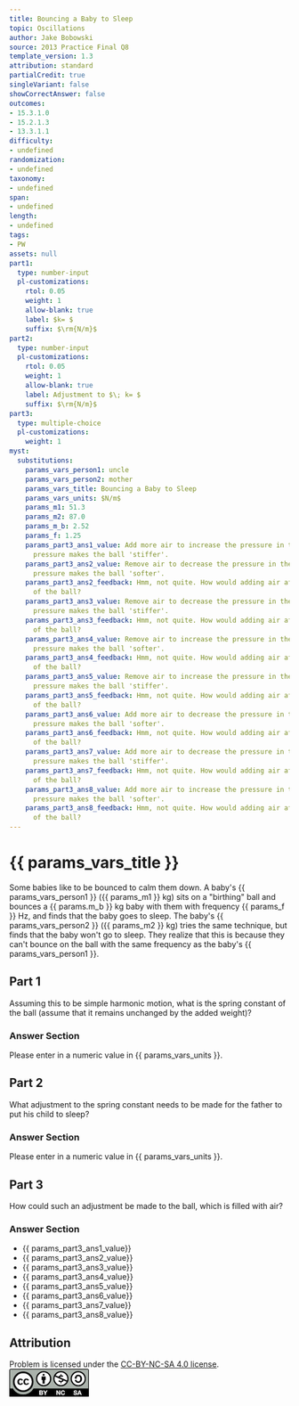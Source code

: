 ```yaml
---
title: Bouncing a Baby to Sleep
topic: Oscillations
author: Jake Bobowski
source: 2013 Practice Final Q8
template_version: 1.3
attribution: standard
partialCredit: true
singleVariant: false
showCorrectAnswer: false
outcomes:
- 15.3.1.0
- 15.2.1.3
- 13.3.1.1
difficulty:
- undefined
randomization:
- undefined
taxonomy:
- undefined
span:
- undefined
length:
- undefined
tags:
- PW
assets: null
part1:
  type: number-input
  pl-customizations:
    rtol: 0.05
    weight: 1
    allow-blank: true
    label: $k= $
    suffix: $\rm{N/m}$
part2:
  type: number-input
  pl-customizations:
    rtol: 0.05
    weight: 1
    allow-blank: true
    label: Adjustment to $\; k= $
    suffix: $\rm{N/m}$
part3:
  type: multiple-choice
  pl-customizations:
    weight: 1
myst:
  substitutions:
    params_vars_person1: uncle
    params_vars_person2: mother
    params_vars_title: Bouncing a Baby to Sleep
    params_vars_units: $N/m$
    params_m1: 51.3
    params_m2: 87.0
    params_m_b: 2.52
    params_f: 1.25
    params_part3_ans1_value: Add more air to increase the pressure in the ball. Increased
      pressure makes the ball 'stiffer'.
    params_part3_ans2_value: Remove air to decrease the pressure in the ball. Decreased
      pressure makes the ball 'softer'.
    params_part3_ans2_feedback: Hmm, not quite. How would adding air affect pressure
      of the ball?
    params_part3_ans3_value: Remove air to decrease the pressure in the ball. Decreased
      pressure makes the ball 'stiffer'.
    params_part3_ans3_feedback: Hmm, not quite. How would adding air affect pressure
      of the ball?
    params_part3_ans4_value: Remove air to increase the pressure in the ball. Increased
      pressure makes the ball 'softer'.
    params_part3_ans4_feedback: Hmm, not quite. How would adding air affect pressure
      of the ball?
    params_part3_ans5_value: Remove air to increase the pressure in the ball. Increased
      pressure makes the ball 'stiffer'.
    params_part3_ans5_feedback: Hmm, not quite. How would adding air affect pressure
      of the ball?
    params_part3_ans6_value: Add more air to decrease the pressure in the ball. Decreased
      pressure makes the ball 'softer'.
    params_part3_ans6_feedback: Hmm, not quite. How would adding air affect pressure
      of the ball?
    params_part3_ans7_value: Add more air to decrease the pressure in the ball. Decreased
      pressure makes the ball 'stiffer'.
    params_part3_ans7_feedback: Hmm, not quite. How would adding air affect pressure
      of the ball?
    params_part3_ans8_value: Add more air to increase the pressure in the ball. Increased
      pressure makes the ball 'softer'.
    params_part3_ans8_feedback: Hmm, not quite. How would adding air affect pressure
      of the ball?
---
```

# {{ params_vars_title }}
Some  babies  like  to  be  bounced  to  calm  them  down.   A  baby's  {{ params_vars_person1 }} ({{ params_m1 }} kg) sits on a "birthing" ball and bounces a {{ params.m_b }} kg baby with them with frequency {{ params_f }} Hz, and finds that the baby goes to sleep.  The baby's {{ params_vars_person2 }} ({{ params_m2 }} kg) tries the same technique, but finds that the baby won't go to sleep.  They realize that this is because they can't bounce on the ball with the same frequency as the baby's {{ params_vars_person1 }}.

## Part 1

Assuming this to be simple harmonic motion, what is the spring constant of the ball (assume that it remains unchanged by the added weight)?

### Answer Section

Please enter in a numeric value in {{ params_vars_units }}.

## Part 2

What adjustment to the spring constant needs to be made for the father to put his child to sleep?

### Answer Section

Please enter in a numeric value in {{ params_vars_units }}.

## Part 3

How could such an adjustment be made to the ball, which is filled with air?

### Answer Section

- {{ params_part3_ans1_value}}
- {{ params_part3_ans2_value}}
- {{ params_part3_ans3_value}}
- {{ params_part3_ans4_value}}
- {{ params_part3_ans5_value}}
- {{ params_part3_ans6_value}}
- {{ params_part3_ans7_value}}
- {{ params_part3_ans8_value}}

## Attribution

Problem is licensed under the [CC-BY-NC-SA 4.0 license](https://creativecommons.org/licenses/by-nc-sa/4.0/).<br> ![The Creative Commons 4.0 license requiring attribution-BY, non-commercial-NC, and share-alike-SA license.](https://raw.githubusercontent.com/firasm/bits/master/by-nc-sa.png)